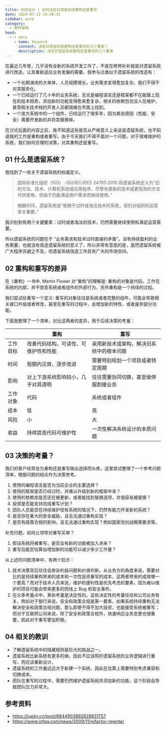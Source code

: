 ```yaml
---
title: 系统设计 | 如何决定对遗留系统重构还是重写
date: 2024-07-12 14:48:32
sidebar: auto
category:
  - 软件架构
head:
  - - meta
    - name: keyword
      content: 决定对遗留系统重构还是重写的几个要素？
      description: 决定对遗留系统重构还是重写的几个要素
---
```


在最近几年里，几乎没有全新的系统开发工作了，不是在修修补补就是对遗留系统进行改造，让其重新适应业务发展的需要。我参与过类似于遗留系统的改造有：

- 一个长期演进的大单体，人员规模增长，业务需求变得愈加复杂，我们不得不对其服务化。
- 一个已经运行了几十年的业务系统，无论是编程语言还是框架都不在能跟上现在的技术趋势，添加新的功能变得愈来愈复杂，相关的依赖包也没人在维护，甚至相关技术栈的开发人员都很难在市面上找到。
- 一个庞大系统中的一个组件，已经运行了很多年，因为某些原因（性能、安全）需要开发新的并将其替换掉。

在讨论后面的内容之前，我不知道这些是否从严格意义上来说是遗留系统，也不知道我的工作是重构或者重写。由于今天我们不得不面对一个问题，对于很难维护的系统，我们如何合理的决策，对其重构还是重写。

## 01 什么是遗留系统？

我找到了一些关于遗留系统的权威定义。

> 国际标准化组织（ISO）: ISO/IEC/IEEE 24765:2010 将遗留系统定义为“旧的方法、技术、计算机系统或应用程序，尽管有更新的技术或更高效的方法可供使用，但由于仍能满足用户需求而继续使用。”

> 根据IEEE，遗留系统是“依赖于过时或淘汰技术的系统，但仍对组织的运营至关重要。”

我识别到有两个关键要素：过时或者淘汰的技术，仍然需要继续使用和满足运营需要。

所以遗留系统的问题在于 “业务需求和技术过时直接的矛盾”。没有持续盈利的业务需要，也就没有改造遗留系统的意义了。所以非常有意思的是，虽然遗留系统被广大程序员避之不及，但遗留系统改造工作具有广大的市场空间。

## 02 重构和重写的差异

在《重构》一书中, Martin Flower 对“重构”的理解是: 重构的对象是代码，工作在系统的内部，并不改变系统或者组件的外部行为，另外重构是一个持续的过程。

我们尝试给重写一个定义: 重写的对象往往是系统或者完整的组件，可能会导致相关接口升级或者修改，甚至在重写的过程中，会增加新的特性，或者废弃部分功能。

下面我整理了一个清单，对比这两者的差异，用于后续决策的考量：

|      | 重构                 | 重写                   |
|------|--------------------|----------------------|
| 工作目标 | 改善代码结构、可读性、可维护性和性能 | 采用新技术或架构，解决旧系统中的根本问题 |
| 时间   | 短期内见效，逐步改进         | 需要特别规划一个项目或者特定周期     |
| 影响   | 对上下游系统影响较小，几乎对其透明  | 往往需要协同切换，甚至做停服割接业务   |
| 工作对象 | 代码                 | 系统或者组件               |
| 成本   | 低                  | 高                    |
| 风险   | 小                  | 大                    |
| 收益   | 持续提高代码可维护性         | 一次性解决系统设计的本质问题       |

## 03 决策的考量？

我们的客户经常会为重构还是重写做出选择而头疼，这里尝试整理了一个参考问题清单，根据问题的结论作为决策参考。

1. 使用的编程语言是否为当前企业的主要选择？
2. 使用的框架是否已经过时，并难以升级到新的框架中来？
3. 使用的依赖库是否还在被更新，或者能找到替换选项，并很容易被替换？
4. 投资是否能支持完成重写计划？
5. 团队人员能否在持续维护现有系统的情况下，仍然有能力开发新的系统？
6. 是否存在重大的安全威胁，且无法通过重构实现？
7. 是否有政策合规的影响，且无法通过重构实现？例如国家信创战略等要求等。

补充问题，如何让领导对重写买单？

1. 假设系统将被重写，是否会有新的功能被加入进来？
2. 重写后能否估算出增加新的功能可以减少多少工作量？

从上述的问题清单中，有两个启示：

1. 技术决策背后往往会掺杂利益问题和价值判断。从业务方的角度来说，需要对比的是持续重构带来的成本和一次性投资重写的成本，这两者带来的成效哪一个更高？而对于技术人员来说，维护的便利性是优先考虑的要素，因为难以维护的项目可能会带来更多的而线上 Bug 和安全事件。
2. 在众多考量点中，某些考量是决定性的。这些决定性的考量往往和公司业务有关，例如对于银行来说，安全和政策合规是第一要素，如果系统持续重构无法解决安全和政策合规问题，那么即使不得不加大投资，也能接受系统被重写；而对于互联网公司来说，除了安全和政策合规外，快速响应业务变更也很重要，因此对于重写更加积极。

## 04 相关的教训

- 了解遗留系统中的隐藏规则是巨大的挑战之一。
- 遗留系统比新系统有更多的熵，因此不应该照抄遗留系统的业务逻辑进行重写，而应该重新设计。
- 遗留系统的工作量远远大于新建一个系统，因此在估算上需要特别考虑兼容和切换成本。
- 团队在重写的过程中，需要仍然维护遗留系统并添加新的功能，这个阶段会导致团队压力非常大。

## 参考资料

- https://juejin.cn/post/6844903892828831757
- https://www.infoq.com/news/2009/11/refactor-rewrite/

